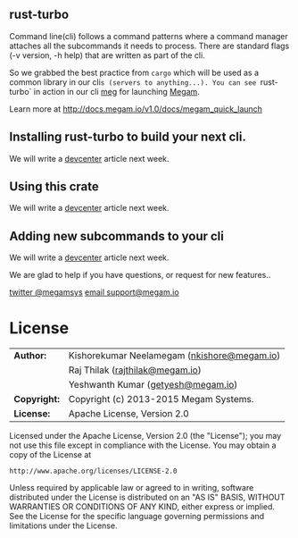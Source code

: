 ## rust-turbo

Command line(cli) follows a command patterns where a command manager attaches all the subcommands it needs to process. There are standard flags (-v version, -h help) that are written as part of the cli. 

So we grabbed the best practice from `cargo` which will be used as a common library in our cli`s (servers to anything...).
You can see `rust-turbo` in action in our cli [meg](https://github.com/megamsys/meg.git) for launching [Megam](https://www.megam.io).

Learn more at http://docs.megam.io/v1.0/docs/megam_quick_launch

## Installing rust-turbo to build your next cli.

We will write a [devcenter](http://devcenter.megam.io) article next week.


## Using this crate

We will write a [devcenter](http://devcenter.megam.io) article next week.



## Adding new subcommands to your cli

We will write a [devcenter](http://devcenter.megam.io) article next week.


We are glad to help if you have questions, or request for new features..

[twitter @megamsys](http://twitter.com/megamsys) [email support@megam.io](<support@megam.io>)




# License

|                      |                                          |
|:---------------------|:-----------------------------------------|
| **Author:**          | Kishorekumar Neelamegam (<nkishore@megam.io>)
|                      | Raj Thilak (<rajthilak@megam.io>)
|                      | Yeshwanth Kumar (<getyesh@megam.io>)
| **Copyright:**       | Copyright (c) 2013-2015 Megam Systems.
| **License:**         | Apache License, Version 2.0

Licensed under the Apache License, Version 2.0 (the "License");
you may not use this file except in compliance with the License.
You may obtain a copy of the License at

    http://www.apache.org/licenses/LICENSE-2.0

Unless required by applicable law or agreed to in writing, software
distributed under the License is distributed on an "AS IS" BASIS,
WITHOUT WARRANTIES OR CONDITIONS OF ANY KIND, either express or implied.
See the License for the specific language governing permissions and
limitations under the License.
